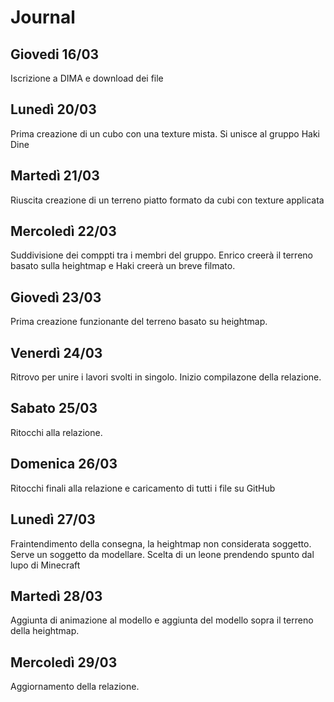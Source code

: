 # Journal

## Giovedi 16/03
Iscrizione a DIMA e download dei file

## Lunedì 20/03
Prima creazione di un cubo con una texture mista.
Si unisce al gruppo Haki Dine

## Martedì 21/03
Riuscita creazione di un terreno piatto formato da cubi con texture applicata

## Mercoledì 22/03
Suddivisione dei comppti tra i membri del gruppo.
Enrico creerà il terreno basato sulla heightmap e Haki creerà un breve filmato.

## Giovedì 23/03
Prima creazione funzionante del terreno basato su heightmap.

## Venerdì 24/03
Ritrovo per unire i lavori svolti in singolo. Inizio compilazone della relazione.

## Sabato 25/03
Ritocchi alla relazione.

## Domenica 26/03
Ritocchi finali alla relazione e caricamento di tutti i file su GitHub

## Lunedì 27/03
Fraintendimento della consegna, la heightmap non considerata soggetto. Serve un soggetto da modellare.
Scelta di un leone prendendo spunto dal lupo di Minecraft

## Martedì 28/03
Aggiunta di animazione al modello e aggiunta del modello sopra il terreno della heightmap.

## Mercoledì 29/03
Aggiornamento della relazione.
